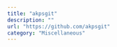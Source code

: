 ```yaml
---
title: "akpsgit"
description: ""
url: "https://github.com/akpsgit"
category: "Miscellaneous"
---
```


